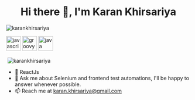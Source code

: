 <h1 align="center">Hi there 👋, I'm Karan Khirsariya</h1>
<p align="left"> <img src="https://komarev.com/ghpvc/?username=karankhirsariya" alt="karankhirsariya" /> </p>

<p align="left">
  <img src="https://devicons.github.io/devicon/devicon.git/icons/javascript/javascript-original.svg" alt="javascript" width="40" height="40"/>
  <img src="https://devicons.github.io/devicon/devicon.git/icons/groovy/groovy-original.svg"  alt="groovy" width="40" height="40" />
  <img src="https://devicons.github.io/devicon/devicon.git/icons/java/java-original-wordmark.svg"  alt="java" width="40" height="40" />
</p>

<p>&nbsp;<img align="center" src="https://github-readme-stats.vercel.app/api?username=karankhirsariya&show_icons=true" alt="karankhirsariya" /></p>

- 🌱 ReactJs
- 💬 Ask me about Selenium and frontend test automations, I'll be happy to answer whenever possible.
- 📫 Reach me at karan.khirsariya@gmail.com
